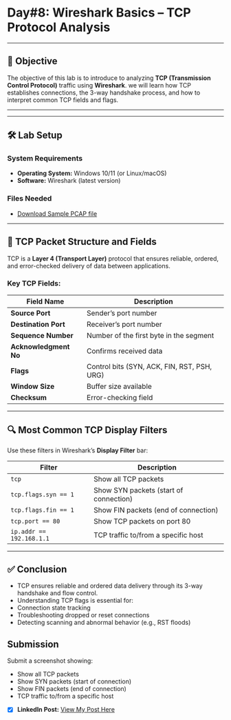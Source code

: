 # **Day#8: Wireshark Basics – TCP Protocol Analysis**

---

## 🎯 **Objective**  
The objective of this lab is to introduce to analyzing **TCP (Transmission Control Protocol)** traffic using **Wireshark**. we will learn how TCP establishes connections, the 3-way handshake process, and how to interpret common TCP fields and flags.

---
---

## 🛠️ **Lab Setup**

### **System Requirements**
- **Operating System:** Windows 10/11 (or Linux/macOS)
- **Software:** Wireshark (latest version)

### **Files Needed**
- [Download Sample PCAP file](https://github.com/0xrajneesh/90-Days-SOC-Challenge-Beginner/raw/refs/heads/main/Protocol_Analysis_pcap.pcapng)

---

## 📘 **TCP Packet Structure and Fields**

TCP is a **Layer 4 (Transport Layer)** protocol that ensures reliable, ordered, and error-checked delivery of data between applications.

### **Key TCP Fields:**

| Field Name         | Description                                  |
|--------------------|----------------------------------------------|
| **Source Port**     | Sender’s port number                         |
| **Destination Port**| Receiver’s port number                       |
| **Sequence Number** | Number of the first byte in the segment      |
| **Acknowledgment No** | Confirms received data                    |
| **Flags**           | Control bits (SYN, ACK, FIN, RST, PSH, URG) |
| **Window Size**     | Buffer size available                        |
| **Checksum**        | Error-checking field                         |

---

## 🔍 **Most Common TCP Display Filters**

Use these filters in Wireshark’s **Display Filter** bar:

| Filter                  | Description                              |
|--------------------------|------------------------------------------|
| `tcp`                   | Show all TCP packets                     |
| `tcp.flags.syn == 1`    | Show SYN packets (start of connection)   |
| `tcp.flags.fin == 1`    | Show FIN packets (end of connection)     |
| `tcp.port == 80`        | Show TCP packets on port 80              |
| `ip.addr == 192.168.1.1`| TCP traffic to/from a specific host      |

---
## ✅ Conclusion
- TCP ensures reliable and ordered data delivery through its 3-way handshake and flow control.
- Understanding TCP flags is essential for:
 - Connection state tracking
 - Troubleshooting dropped or reset connections
 - Detecting scanning and abnormal behavior (e.g., RST floods)

## Submission
Submit a screenshot showing:
- Show all TCP packets
- Show SYN packets (start of connection)
- Show FIN packets (end of connection)
- TCP traffic to/from a specific host

- [x] **LinkedIn Post:** [View My Post Here](httpgits://www.linkedin.com/posts/prajwal-kunte-008869313_wireshark-tcp-cybersecurity-activity-7352372237418541056-KI0w?utm_source=share&utm_medium=member_desktop&rcm=ACoAAE-u8sgBVqzP55c4GvPwfw20YNMFfe4EJ7U)
